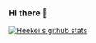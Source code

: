 ### Hi there 👋

<!--
**heekei/heekei** is a ✨ _special_ ✨ repository because its `README.md` (this file) appears on your GitHub profile.

Here are some ideas to get you started:

- 🔭 I’m currently working on ...
- 🌱 I’m currently learning ...
- 👯 I’m looking to collaborate on ...
- 🤔 I’m looking for help with ...
- 💬 Ask me about ...
- 📫 How to reach me: ...
- 😄 Pronouns: ...
- ⚡ Fun fact: ...
-->
[![Heekei's github stats](https://github-readme-stats.vercel.app/api/top-langs/?username=heekei&theme=buefy&layout=compact)](https://github.com/anuraghazra/github-readme-stats)


